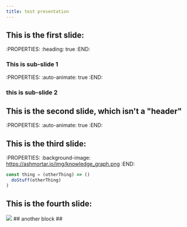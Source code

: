 ```yaml
---
title: test presentation
---
```


## This is the first slide:
:PROPERTIES:
:heading: true
:END:
### This is sub-slide 1
:PROPERTIES:
:auto-animate: true 
:END:
### this is sub-slide 2
## This is the second slide, which isn't a "header" 
:PROPERTIES:
:auto-animate: true 
:END:
## This is the third slide:
:PROPERTIES:
:background-image: https://ashmortar.io/img/knowledge_graph.png
:END:

```javascript
const thing = (otherThing) => ()
  doStuff(otherThing)
)
```
## This is the fourth slide:
<img src="https://ashmortar.io/img/knowledge_graph.png" />
## another block
##
